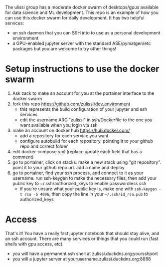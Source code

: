 The ulissi group has a moderate docker swarm of desktops/gpus available for data science and ML development. This repo is an example of how you can use this docker swarm for daily development. It has two helpful services:
* an ssh daemon that you can SSH into to use as a personal development environment
* a GPU-enabled jupyter server with the standard ASE/pymatgen/etc packages
but you are welcome to try other things!

# Setup instructions to use the docker swarm
1. Ask zack to make an account for you at the portainer interface to the docker swarm
2. fork this repo https://github.com/zulissi/dev_environment 
   * this represents the build configuration of your jupyter and ssh services
   * edit the username ARG "zulissi" in ssh/Dockerfile to the one you want available when you login via ssh
3. make an account on docker hub https://hub.docker.com/
   * add a repository for each service you want
   * configure autobuild for each repository, pointing it to your github repo and correct folder
4. edit docker-compose.yml (replace update each field that has a comment)
5. go to portainer, click on stacks. make a new stack using "git repository". point it to your github repo url. add a name and deploy
6. go to portainer, find your ssh process, and connect to it as your username. run ssh-keygen to make the necessary files, then add your public key to ~/.ssh/authorized_keys to enable passwordless ssh
    * if you're unsure what your public key is, make one with `ssh-keygen -t rsa -b 4096`, then copy the line in your `~/.ssh/id_rsa.pub` to authorized_keys

# Access
That's it! You have a really fast jupyter notebook that should stay alive, and an ssh account. There are many services or things that you could run (fast shells with gpu access, etc).

* you will have a permanent ssh shell at zulissi.duckdns.org:yoursshport
* you will a jupyter server at yourusername.zulissi.duckdns.org:8888

